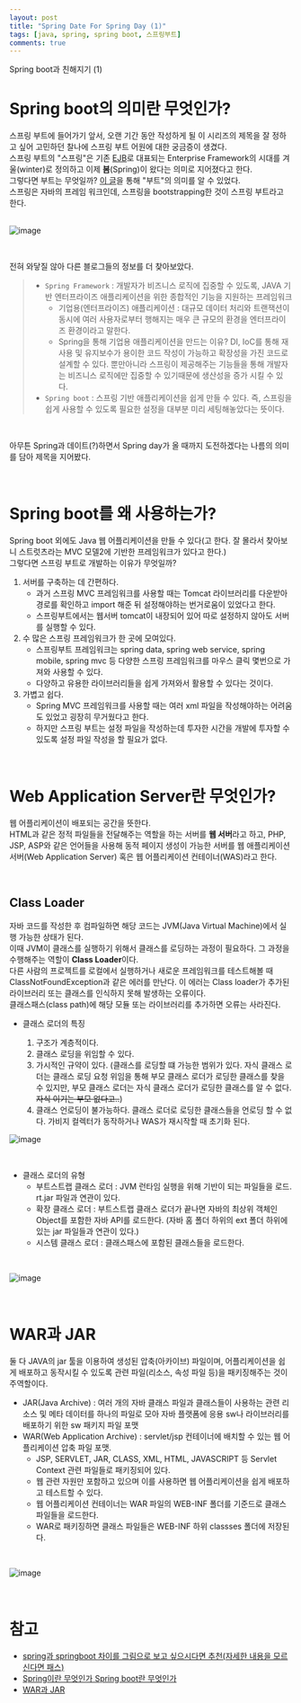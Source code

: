 ```yaml
---
layout: post
title: "Spring Date For Spring Day (1)"
tags: [java, spring, spring boot, 스프링부트]
comments: true
---
```


Spring boot과 친해지기 (1)

# Spring boot의 의미란 무엇인가?

스프링 부트에 들어가기 앞서, 오랜 기간 동안 작성하게 될 이 시리즈의 제목을 잘 정하고 싶어 고민하던 찰나에 스프링 부트 어원에 대한 궁금증이 생겼다.<br>
스프링 부트의 "스프링"은 기존 [EJB](https://ko.wikipedia.org/wiki/%EC%97%94%ED%84%B0%ED%94%84%EB%9D%BC%EC%9D%B4%EC%A6%88_%EC%9E%90%EB%B0%94%EB%B9%88%EC%A6%88)로 대표되는 Enterprise Framework의 시대를 겨울(winter)로 정의하고 이제 **봄**(Spring)이 왔다는 의미로 지어졌다고 한다.<br>
그렇다면 부트는 무엇일까? [이 글](https://stackoverflow.com/questions/60219008/what-is-the-meaning-of-boot-in-spring-boot-title)을 통해 "부트"의 의미를 알 수 있었다.<br>
스프링은 자바의 프레임 워크인데, 스프링을 bootstrapping한 것이 스프링 부트라고 한다.<br>
<br>

![image](https://user-images.githubusercontent.com/34594339/98670344-ee4c2900-2395-11eb-9be4-10477825485c.png)

<br>

전혀 와닿질 않아 다른 블로그들의 정보를 더 찾아보았다.<br>

> - `Spring Framework` : 개발자가 비즈니스 로직에 집중할 수 있도록, JAVA 기반 엔터프라이즈 애플리케이션을 위한 종합적인 기능을 지원하는 프레임워크<br>
>   - 기업용(엔터프라이즈) 애플리케이션 : 대규모 데이터 처리와 트랜잭션이 동시에 여러 사용자로부터 행해지는 매우 큰 규모의 환경을 엔터프라이즈 환경이라고 말한다.<br>
>   - Spring을 통해 기업용 애플리케이션을 만드는 이유? DI, IoC를 통해 재사용 및 유지보수가 용이한 코드 작성이 가능하고 확장성을 가진 코드로 설계할 수 있다. 뿐만아니라 스프링이 제공해주는 기능들을 통해 개발자는 비즈니스 로직에만 집중할 수 있기때문에 생산성을 증가 시킬 수 있다. 
> - `Spring boot` : 스프링 기반 애플리케이션을 쉽게 만들 수 있다. 즉, 스프링을 쉽게 사용할 수 있도록 필요한 설정을 대부분 미리 세팅해놓았다는 뜻이다. <br>

<br>

아무튼 Spring과 데이트(?)하면서 Spring day가 올 때까지 도전하겠다는 나름의 의미를 담아 제목을 지어봤다.<br>

<br>

# Spring boot를 왜 사용하는가?

Spring boot 외에도 Java 웹 어플리케이션을 만들 수 있다(고 한다. 잘 몰라서 찾아보니 스트럿츠라는 MVC 모델2에 기반한 프레임워크가 있다고 한다.) <br>
그렇다면 스프링 부트로 개발하는 이유가 무엇일까?<br>

1. 서버를 구축하는 데 간편하다.
   - 과거 스프링 MVC 프레임워크를 사용할 때는 Tomcat 라이브러리를 다운받아 경로를 확인하고 import 해준 뒤 설정해야하는 번거로움이 있었다고 한다.
   - 스프링부트에서는 웹서버 tomcat이 내장되어 있어 따로 설정하지 않아도 서버를 실행할 수 있다.
2. 수 많은 스프링 프레임워크가 한 곳에 모여있다.
   - 스프링부트 프레임워크는 spring data, spring web service, spring mobile, spring mvc 등 다양한 스프링 프레임워크를 마우스 클릭 몇번으로 가져와 사용할 수 있다.
   - 다양하고 유용한 라이브러리들을 쉽게 가져와서 활용할 수 있다는 것이다.
3. 가볍고 쉽다. 
   - Spring MVC 프레임워크를 사용할 때는 여러 xml 파일을 작성해야하는 어려움도 있었고 굉장히 무거웠다고 한다.
   - 하지만 스프링 부트는 설정 파일을 작성하는데 투자한 시간을 개발에 투자할 수 있도록 설정 파일 작성을 할 필요가 없다.
  
 <br>
 
 
# Web Application Server란 무엇인가?
 
 웹 어플리케이션이 배포되는 공간을 뜻한다.<br>
 HTML과 같은 정적 파일들을 전달해주는 역할을 하는 서버를 **웹 서버**라고 하고, PHP, JSP, ASP와 같은 언어들을 사용해 동적 페이지 생성이 가능한 서버를 웹 애플리케이션 서버(Web Application Server) 혹은 웹 어플리케이션 컨테이너(WAS)라고 한다.<br>
 
 <br>
 
## Class Loader
자바 코드를 작성한 후 컴파일하면 해당 코드는 JVM(Java Virtual Machine)에서 실행 가능한 상태가 된다.<br>
이때 JVM이 클래스를 실행하기 위해서 클래스를 로딩하는 과정이 필요하다. 그 과정을 수행해주는 역할이 **Class Loader**이다.<br> 
다른 사람의 프로젝트를 로컬에서 실행하거나 새로운 프레임워크를 테스트해볼 때 ClassNotFoundException과 같은 에러를 만난다. 이 에러는 Class loader가 추가된 라이브러리 또는 클래스를 인식하지 못해 발생하는 오류이다.<br>
클래스패스(class path)에 해당 모듈 또는 라이브러리를 추가하면 오류는 사라진다.<br>

- 클래스 로더의 특징

  1. 구조가 계층적이다.
  2. 클래스 로딩을 위임할 수 있다.
  3. 가시적인 규약이 있다. (클래스를 로딩할 떄 가능한 범위가 있다. 자식 클래스 로더는 클래스 로딩 요청 위임을 통해 부모 클래스 로더가 로딩한 클래스를 찾을 수 있지만, 부모 클래스 로더는 자식 클래스 로더가 로딩한 클래스를 알 수 없다. ~~자식 이기는 부모 없다고..~~)<br>
  4. 클래스 언로딩이 불가능하다. 클래스 로더로 로딩한 클래스들을 언로딩 할 수 없다. 가비지 컬렉터가 동작하거나 WAS가 재시작할 때 초기화 된다.

![image](https://user-images.githubusercontent.com/34594339/98675313-6ec25800-239d-11eb-8a10-0241d02c45df.png)

<br>

- 클래스 로더의 유형
   - 부트스트랩 클래스 로더 : JVM 런타임 실행을 위해 기반이 되는 파일들을 로드. rt.jar 파일과 연관이 있다.
   - 확장 클래스 로더 : 부트스트랩 클래스 로더가 끝나면 자바의 최상위 객체인 Object를 포함한 자바 API를 로드한다. (자바 홈 폴더 하위의 ext 폴더 하위에 있는 jar 파일들과 연관이 있다.)
   - 시스템 클래스 로더 : 클래스패스에 포함된 클래스들을 로드한다.

<br>

![image](https://user-images.githubusercontent.com/34594339/98675719-fad47f80-239d-11eb-94f5-3268d19f3349.png')

<br>

# WAR과 JAR

둘 다 JAVA의 jar 툴을 이용하여 생성된 압축(아카이브) 파일이며, 어플리케이션을 쉽게 배포하고 동작시킬 수 있도록 관련 파일(리소스, 속성 파일 등)을 패키징해주는 것이 주역할이다.<br>

- JAR(Java Archive) : 여러 개의 자바 클래스 파일과 클래스들이 사용하는 관련 리소스 및 메타 데이터를 하나의 파일로 모아 자바 플랫폼에 응용 sw나 라이브러리를 배포하기 위한 sw 패키지 파일 포맷
- WAR(Web Application Archive) : servlet/jsp 컨테이너에 배치할 수 있는 웹 어플리케이션 압축 파일 포맷.
    - JSP,  SERVLET, JAR, CLASS, XML, HTML, JAVASCRIPT 등  Servlet Context 관련 파일들로 패키징되어 있다.
    - 웹  관련 자원만 포함하고 있으며 이를 사용하면 웹 어플리케이션을 쉽게 배포하고 테스트할 수 있다.
    - 웹 어플리케이션 컨테이너는 WAR 파일의 WEB-INF 폴더를 기준드로 클래스 파일들을 로드한다.
    - WAR로 패키징하면 클래스 파일들은 WEB-INF 하위 classses 폴더에 저장된다.

<br>

![image](https://lh6.googleusercontent.com/u9wIjJo3mGFI3OtTQsMbE-KfgcwaDkXYk5Oag2jWkoMArFLJeQhPtzCuTV-QL8TOjff8iX750gZWSuNSyqy8LMLtBSZgs9QWUDlLYI9sJb_6NyjwtkvW1XFlQevusKVOOEkvSnFd)

<br>

# 참고

- [spring과 springboot 차이를 그림으로 보고 싶으시다면 추천(자세한 내용을 모르신다면 패스)](https://ssoco.tistory.com/66)
- [Spring이란 무엇인가 Spring boot란 무엇인가](https://noahlogs.tistory.com/46)
- [WAR과 JAR](https://taewooblog.tistory.com/111)


